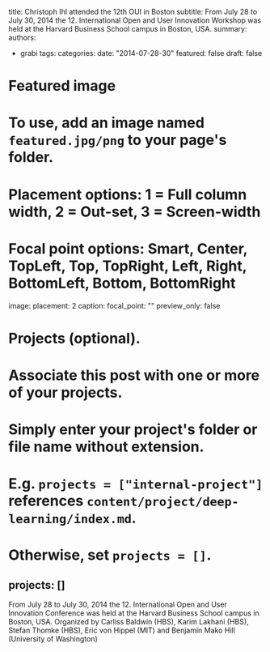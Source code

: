 title: Christoph Ihl attended the 12th OUI in Boston
subtitle: From July 28 to July 30, 2014 the 12. International Open and User Innovation Workshop was held at the Harvard Business School campus in Boston, USA. 
summary: 
authors:
- grabi
tags:
categories:
date: "2014-07-28-30"
featured: false
draft: false

# Featured image
# To use, add an image named `featured.jpg/png` to your page's folder.
# Placement options: 1 = Full column width, 2 = Out-set, 3 = Screen-width
# Focal point options: Smart, Center, TopLeft, Top, TopRight, Left, Right, BottomLeft, Bottom, BottomRight
image:
  placement: 2
  caption:
  focal_point: ""
  preview_only: false

# Projects (optional).
#   Associate this post with one or more of your projects.
#   Simply enter your project's folder or file name without extension.
#   E.g. `projects = ["internal-project"]` references `content/project/deep-learning/index.md`.
#   Otherwise, set `projects = []`.
projects: []
---

From July 28 to July 30, 2014 the 12. International Open and User Innovation Conference was held at the Harvard Business School campus in Boston, USA. Organized by Carliss Baldwin (HBS), Karim Lakhani (HBS), Stefan Thomke (HBS), Eric von Hippel (MIT) and Benjamin Mako Hill (University of Washington)

